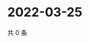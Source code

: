 # 2022-03-25

共 0 条

<!-- BEGIN WEIBO -->
<!-- 最后更新时间 Fri Mar 25 2022 04:16:49 GMT+0800 (China Standard Time) -->

<!-- END WEIBO -->
